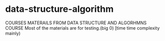 # data-structure-algorithm
COURSES MATERAILS FROM DATA STRUCTURE AND ALGORHMNS COURSE
Most of the materials are for testing.(big 0) [time time complexity mainly)

